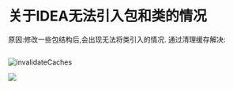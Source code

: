 # 关于IDEA无法引入包和类的情况

原因:修改一些包结构后,会出现无法将类引入的情况.
通过清理缓存解决:

![]()

![invalidateCaches](C:\Users\Administrator\Desktop\secret\img\invalidateCaches.png)

![](C:\Users\Administrator\Desktop\secret\img\invalidateCacheConfirm.png)